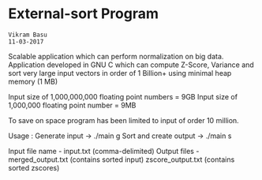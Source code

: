 # External-sort Program                                                                                                                                                                                     
    Vikram Basu
    11-03-2017

Scalable application which can perform normalization on big data.
Application developed in GNU C which can compute Z-Score, Variance and sort
very large input vectors in order of 1 Billion+ using minimal heap memory (1 MB) 

Input size of 1,000,000,000 floating point numbers = 9GB 
Input size of 1,000,000 floating point number = 9MB 

To save on space program has been limited to input of order 10 million.

Usage :
Generate input ->           ./main g <size of input>
Sort and create output ->   ./main s

Input file name - input.txt (comma-delimited)
Output files    - merged_output.txt (contains sorted input)
                  zscore_output.txt (contains sorted zscores)
